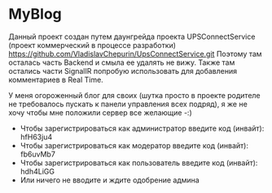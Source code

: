 # MyBlog
Данный проект создан путем даунгрейда проекта UPSConnectService (проект коммерческий в процессе разработки)
https://github.com/VladislavChepurin/UpsConnectService.git
Поэтому там осталась часть Backend и смыла ее удалять не вижу.
Также там остались части SignalIR попробую использовать для добавления комментариев в Real Time.

У меня огороженный блог для своих (шутка просто в проекте родителе не требовалось пускать к панели управления всех подряд), я же не хочу чтобы мне положили сервер все желающие  -:)
* Чтобы зарегистрироваться как администратор введите код (инвайт): hfH63ju4
* Чтобы зарегистрироваться как модератор введите код (инвайт): fb6uvMb7
* Чтобы зарегистрироваться как пользователь введите код (инвайт): hdh4LiGG
* Или ничего не вводите и ждите одобрение админа


